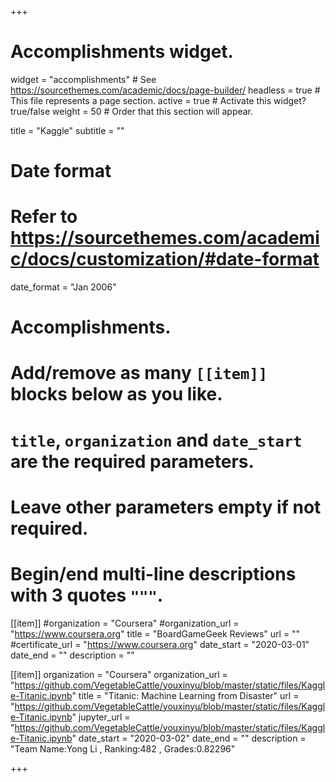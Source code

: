 +++
# Accomplishments widget.
widget = "accomplishments"  # See https://sourcethemes.com/academic/docs/page-builder/
headless = true  # This file represents a page section.
active = true  # Activate this widget? true/false
weight = 50  # Order that this section will appear.

title = "Kaggle"
subtitle = ""

# Date format
#   Refer to https://sourcethemes.com/academic/docs/customization/#date-format
date_format = "Jan 2006"

# Accomplishments.
#   Add/remove as many `[[item]]` blocks below as you like.
#   `title`, `organization` and `date_start` are the required parameters.
#   Leave other parameters empty if not required.
#   Begin/end multi-line descriptions with 3 quotes `"""`.
[[item]]
  #organization = "Coursera"
  #organization_url = "https://www.coursera.org"
  title = "BoardGameGeek Reviews"
  url = ""
  #certificate_url = "https://www.coursera.org"
  date_start = "2020-03-01"
  date_end = ""
  description = ""

[[item]]
  organization = "Coursera"
  organization_url = "https://github.com/VegetableCattle/youxinyu/blob/master/static/files/Kaggle-Titanic.ipynb"
  title = "Titanic: Machine Learning from Disaster"
  url = "https://github.com/VegetableCattle/youxinyu/blob/master/static/files/Kaggle-Titanic.ipynb"
  jupyter_url = "https://github.com/VegetableCattle/youxinyu/blob/master/static/files/Kaggle-Titanic.ipynb"
  date_start = "2020-03-02"
  date_end = ""
  description = "Team Name:Yong Li , Ranking:482 , Grades:0.82296"

+++
